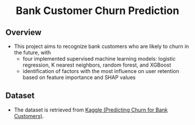 <div align="center">

  # Bank Customer Churn Prediction

</div>

## Overview
- This project aims to recognize bank customers who are likely to churn in the future, with
    - four implemented supervised machine learning models: logistic regression, K nearest neighbors, random forest, and XGBoost
    - identification of factors with the most influence on user retention based on feature importance and SHAP values

## Dataset
- The dataset is retrieved from [Kaggle (Predicting Churn for Bank Customers)](https://www.kaggle.com/adammaus/predicting-churn-for-bank-customers).

